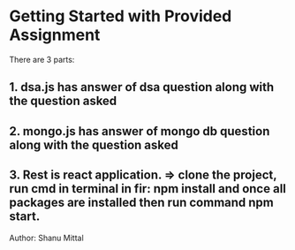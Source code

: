 # Getting Started with Provided Assignment

There are 3 parts:

## 1. dsa.js has answer of dsa question along with the question asked
## 2. mongo.js has answer of mongo db question along with the question asked
## 3. Rest is react application. => clone the project, run cmd in terminal in fir: npm install and once all packages are installed then run command npm start.

Author: Shanu Mittal